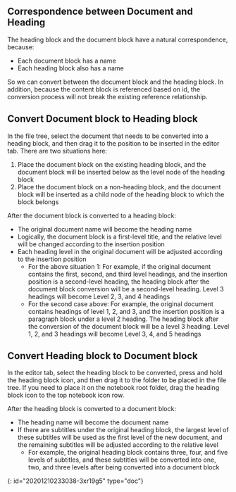 ## Correspondence between Document and Heading

The heading block and the document block have a natural correspondence, because:

* Each document block has a name
* Each heading block also has a name

So we can convert between the document block and the heading block. In addition, because the content block is referenced based on id, the conversion process will not break the existing reference relationship.

## Convert Document block to Heading block

In the file tree, select the document that needs to be converted into a heading block, and then drag it to the position to be inserted in the editor tab. There are two situations here:

1. Place the document block on the existing heading block, and the document block will be inserted below as the level node of the heading block
2. Place the document block on a non-heading block, and the document block will be inserted as a child node of the heading block to which the block belongs

After the document block is converted to a heading block:

* The original document name will become the heading name
* Logically, the document block is a first-level title, and the relative level will be changed according to the insertion position
* Each heading level in the original document will be adjusted according to the insertion position
  * For the above situation 1: For example, if the original document contains the first, second, and third level headings, and the insertion position is a second-level heading, the heading block after the document block conversion will be a second-level heading. Level 3 headings will become Level 2, 3, and 4 headings
  * For the second case above: For example, the original document contains headings of level 1, 2, and 3, and the insertion position is a paragraph block under a level 2 heading. The heading block after the conversion of the document block will be a level 3 heading. Level 1, 2, and 3 headings will become Level 3, 4, and 5 headings

## Convert Heading block to Document block

In the editor tab, select the heading block to be converted, press and hold the heading block icon, and then drag it to the folder to be placed in the file tree. If you need to place it on the notebook root folder, drag the heading block icon to the top notebook icon row.

After the heading block is converted to a document block:

* The heading name will become the document name
* If there are subtitles under the original heading block, the largest level of these subtitles will be used as the first level of the new document, and the remaining subtitles will be adjusted according to the relative level
  * For example, the original heading block contains three, four, and five levels of subtitles, and these subtitles will be converted into one, two, and three levels after being converted into a document block


{: id="20201210233038-3xr19g5" type="doc"}
